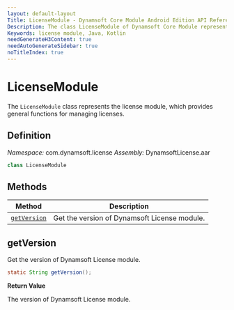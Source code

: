 ```yaml
---
layout: default-layout
Title: LicenseModule - Dynamsoft Core Module Android Edition API Reference
Description: The class LicenseModule of Dynamsoft Core Module represents the license module, which provides general functions for managing licenses.
Keywords: license module, Java, Kotlin
needGenerateH3Content: true
needAutoGenerateSidebar: true
noTitleIndex: true
---
```


# LicenseModule

The `LicenseModule` class represents the license module, which provides general functions for managing licenses.

## Definition

*Namespace:* com.dynamsoft.license
*Assembly:* DynamsoftLicense.aar

```java
class LicenseModule
```

## Methods

| Method | Description |
| ------ | ----------- |
| [`getVersion`](#getversion) | Get the version of Dynamsoft License module. |

## getVersion

Get the version of Dynamsoft License module.

```java
static String getVersion();
```

**Return Value**

The version of Dynamsoft License module.
